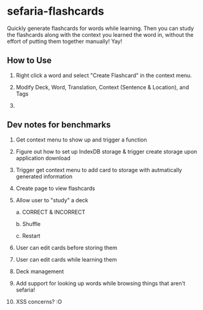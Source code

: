# sefaria-flashcards
Quickly generate flashcards for words while learning. Then you can study the flashcards along with the context you learned the word in, without the effort of putting them together manually! Yay!

## How to Use
1. Right click a word and select "Create Flashcard" in the context menu.

2. Modify Deck, Word, Translation, Context (Sentence & Location), and Tags

3. 


## Dev notes for benchmarks

1. Get context menu to show up and trigger a function

2. Figure out how to set up IndexDB storage & trigger create storage upon application download

3. Trigger get context menu to add card to storage with autmatically generated information

4. Create page to view flashcards

5. Allow user to "study" a deck
    
    a. CORRECT & INCORRECT

    b. Shuffle

    c. Restart

6. User can edit cards before storing them

7. User can edit cards while learning them

8. Deck management

9. Add support for looking up words while browsing things that aren't sefaria!

10. XSS concerns? :O